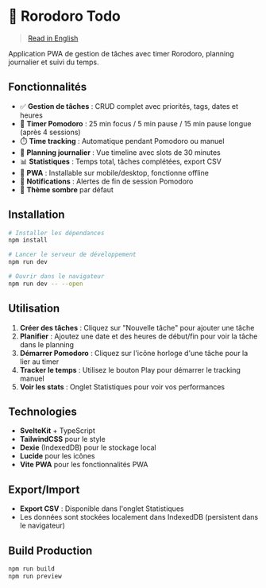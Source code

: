 # 🍅 Rorodoro Todo

> [Read in English](README.md)

Application PWA de gestion de tâches avec timer Rorodoro, planning journalier et suivi du temps.

## Fonctionnalités

- ✅ **Gestion de tâches** : CRUD complet avec priorités, tags, dates et heures
- 🍅 **Timer Pomodoro** : 25 min focus / 5 min pause / 15 min pause longue (après 4 sessions)
- ⏱️ **Time tracking** : Automatique pendant Pomodoro ou manuel
- 📅 **Planning journalier** : Vue timeline avec slots de 30 minutes
- 📊 **Statistiques** : Temps total, tâches complétées, export CSV
- 📱 **PWA** : Installable sur mobile/desktop, fonctionne offline
- 🔔 **Notifications** : Alertes de fin de session Pomodoro
- 🌙 **Thème sombre** par défaut

## Installation

```bash
# Installer les dépendances
npm install

# Lancer le serveur de développement
npm run dev

# Ouvrir dans le navigateur
npm run dev -- --open
```

## Utilisation

1. **Créer des tâches** : Cliquez sur "Nouvelle tâche" pour ajouter une tâche
2. **Planifier** : Ajoutez une date et des heures de début/fin pour voir la tâche dans le planning
3. **Démarrer Pomodoro** : Cliquez sur l'icône horloge d'une tâche pour la lier au timer
4. **Tracker le temps** : Utilisez le bouton Play pour démarrer le tracking manuel
5. **Voir les stats** : Onglet Statistiques pour voir vos performances

## Technologies

- **SvelteKit** + TypeScript
- **TailwindCSS** pour le style
- **Dexie** (IndexedDB) pour le stockage local
- **Lucide** pour les icônes
- **Vite PWA** pour les fonctionnalités PWA

## Export/Import

- **Export CSV** : Disponible dans l'onglet Statistiques
- Les données sont stockées localement dans IndexedDB (persistent dans le navigateur)

## Build Production

```bash
npm run build
npm run preview
```
